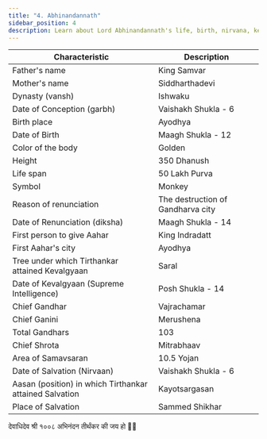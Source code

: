 ```yaml
---
title: "4. Abhinandannath"
sidebar_position: 4
description: Learn about Lord Abhinandannath's life, birth, nirvana, kevalgyan, and other important details.
---
```


| Characteristic | Description |
|---|---|
| Father's name | King Samvar |
| Mother's name | Siddharthadevi |
| Dynasty (vansh) | Ishwaku |
| Date of Conception (garbh) | Vaishakh Shukla - 6 |
| Birth place | Ayodhya |
| Date of Birth | Maagh Shukla - 12 |
| Color of the body | Golden |
| Height | 350 Dhanush |
| Life span | 50 Lakh Purva |
| Symbol | Monkey |
| Reason of renunciation | The destruction of Gandharva city |
| Date of Renunciation (diksha) | Maagh Shukla - 14 |
| First person to give Aahar | King Indradatt |
| First Aahar's city | Ayodhya |
| Tree under which Tirthankar attained Kevalgyaan | Saral |
| Date of Kevalgyaan (Supreme Intelligence) | Posh Shukla - 14 |
| Chief Gandhar | Vajrachamar |
| Chief Ganini | Merushena |
| Total Gandhars | 103 |
| Chief Shrota | Mitrabhaav |
| Area of Samavsaran | 10.5 Yojan |
| Date of Salvation (Nirvaan) | Vaishakh Shukla - 6 |
| Aasan (position) in which Tirthankar attained Salvation | Kayotsargasan |
| Place of Salvation | Sammed Shikhar |

<p style={{textAlign: "center", fontWeight: 'bold'}}>देवाधिदेव श्री १००८ अभिनंदन तीर्थंकर की जय हो 🙏🏻</p>